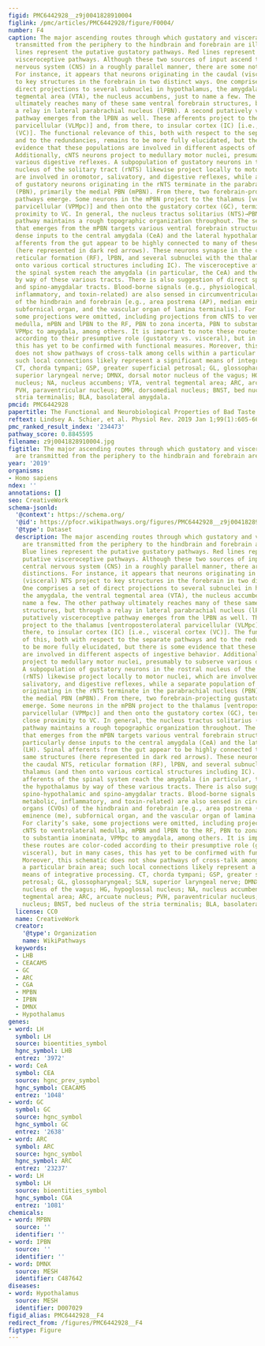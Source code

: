 ```yaml
---
figid: PMC6442928__z9j0041828910004
figlink: /pmc/articles/PMC6442928/figure/F0004/
number: F4
caption: The major ascending routes through which gustatory and visceral signals are
  transmitted from the periphery to the hindbrain and forebrain are illustrated. Blue
  lines represent the putative gustatory pathways. Red lines represent the putative
  visceroceptive pathways. Although these two sources of input ascend the central
  nervous system (CNS) in a roughly parallel manner, there are some notable distinctions.
  For instance, it appears that neurons originating in the caudal (visceral) NTS project
  to key structures in the forebrain in two distinct ways. One comprises a set of
  direct projections to several subnuclei in hypothalamus, the amygdala, the ventral
  tegmental area (VTA), the nucleus accumbens, just to name a few. The other pathway
  ultimately reaches many of these same ventral forebrain structures, but through
  a relay in lateral parabrachial nucleus (lPBN). A second putatively visceroceptive
  pathway emerges from the lPBN as well. These afferents project to the thalamus [ventroposterolateral
  parvicellular (VLMpc)] and, from there, to insular cortex (IC) [i.e., visceral cortex
  (VC)]. The functional relevance of this, both with respect to the separate pathways
  and to the redundancies, remains to be more fully elucidated, but there is some
  evidence that these populations are involved in different aspects of ingestive behavior.
  Additionally, cNTS neurons project to medullary motor nuclei, presumably to subserve
  various digestive reflexes. A subpopulation of gustatory neurons in the rostral
  nucleus of the solitary tract (rNTS) likewise project locally to motor nuclei, which
  are involved in oromotor, salivatory, and digestive reflexes, while a separate population
  of gustatory neurons originating in the rNTS terminate in the parabrachial nucleus
  (PBN), primarily the medial PBN (mPBN). From there, two forebrain-projecting gustatory
  pathways emerge. Some neurons in the mPBN project to the thalamus [ventroposteromedial
  parvicellular (VPMpc)] and then onto the gustatory cortex (GC), terminating in close
  proximity to VC. In general, the nucleus tractus solitarius (NTS)→PBN→thalamus→IC
  pathway maintains a rough topographic organization throughout. The second pathway
  that emerges from the mPBN targets various ventral forebrain structures, with particularly
  dense inputs to the central amygdala (CeA) and the lateral hypothalamus (LH). Spinal
  afferents from the gut appear to be highly connected to many of these same structures
  (here represented in dark red arrows). These neurons synapse in the caudal NTS,
  reticular formation (RF), lPBN, and several subnuclei with the thalamus (and then
  onto various cortical structures including IC). The visceroceptive afferents of
  the spinal system reach the amygdala (in particular, the CeA) and the hypothalamus
  by way of these various tracts. There is also suggestion of direct spino-hypothalamic
  and spino-amygdalar tracts. Blood-borne signals (e.g., physiological, metabolic,
  inflammatory, and toxin-related) are also sensed in circumventricular organs (CVOs)
  of the hindbrain and forebrain [e.g., area postrema (AP), median eminence (me),
  subfornical organ, and the vascular organ of lamina terminalis]. For clarity’s sake,
  some projections were omitted, including projections from cNTS to ventrolateral
  medulla, mPBN and lPBN to the RF, PBN to zona incerta, PBN to substantia inominata,
  VPMpc to amygdala, among others. It is important to note these routes are color-coded
  according to their presumptive role (gustatory vs. visceral), but in many cases,
  this has yet to be confirmed with functional measures. Moreover, this schematic
  does not show pathways of cross-talk among cells within a particular brain area;
  such local connections likely represent a significant means of integrative processing.
  CT, chorda tympani; GSP, greater superficial petrosal; GL, glossopharyngeal; SLN,
  superior laryngeal nerve; DMNX, dorsal motor nucleus of the vagus; HG, hypoglossal
  nucleus; NA, nucleus accumbens; VTA, ventral tegmental area; ARC, arcuate nucleus;
  PVH, paraventricular nucleus; DMH, dorsomedial nucleus; BNST, bed nucleus of the
  stria terminalis; BLA, basolateral amygdala.
pmcid: PMC6442928
papertitle: The Functional and Neurobiological Properties of Bad Taste.
reftext: Lindsey A. Schier, et al. Physiol Rev. 2019 Jan 1;99(1):605-663.
pmc_ranked_result_index: '234473'
pathway_score: 0.8845595
filename: z9j0041828910004.jpg
figtitle: The major ascending routes through which gustatory and visceral signals
  are transmitted from the periphery to the hindbrain and forebrain are illustrated
year: '2019'
organisms:
- Homo sapiens
ndex: ''
annotations: []
seo: CreativeWork
schema-jsonld:
  '@context': https://schema.org/
  '@id': https://pfocr.wikipathways.org/figures/PMC6442928__z9j0041828910004.html
  '@type': Dataset
  description: The major ascending routes through which gustatory and visceral signals
    are transmitted from the periphery to the hindbrain and forebrain are illustrated.
    Blue lines represent the putative gustatory pathways. Red lines represent the
    putative visceroceptive pathways. Although these two sources of input ascend the
    central nervous system (CNS) in a roughly parallel manner, there are some notable
    distinctions. For instance, it appears that neurons originating in the caudal
    (visceral) NTS project to key structures in the forebrain in two distinct ways.
    One comprises a set of direct projections to several subnuclei in hypothalamus,
    the amygdala, the ventral tegmental area (VTA), the nucleus accumbens, just to
    name a few. The other pathway ultimately reaches many of these same ventral forebrain
    structures, but through a relay in lateral parabrachial nucleus (lPBN). A second
    putatively visceroceptive pathway emerges from the lPBN as well. These afferents
    project to the thalamus [ventroposterolateral parvicellular (VLMpc)] and, from
    there, to insular cortex (IC) [i.e., visceral cortex (VC)]. The functional relevance
    of this, both with respect to the separate pathways and to the redundancies, remains
    to be more fully elucidated, but there is some evidence that these populations
    are involved in different aspects of ingestive behavior. Additionally, cNTS neurons
    project to medullary motor nuclei, presumably to subserve various digestive reflexes.
    A subpopulation of gustatory neurons in the rostral nucleus of the solitary tract
    (rNTS) likewise project locally to motor nuclei, which are involved in oromotor,
    salivatory, and digestive reflexes, while a separate population of gustatory neurons
    originating in the rNTS terminate in the parabrachial nucleus (PBN), primarily
    the medial PBN (mPBN). From there, two forebrain-projecting gustatory pathways
    emerge. Some neurons in the mPBN project to the thalamus [ventroposteromedial
    parvicellular (VPMpc)] and then onto the gustatory cortex (GC), terminating in
    close proximity to VC. In general, the nucleus tractus solitarius (NTS)→PBN→thalamus→IC
    pathway maintains a rough topographic organization throughout. The second pathway
    that emerges from the mPBN targets various ventral forebrain structures, with
    particularly dense inputs to the central amygdala (CeA) and the lateral hypothalamus
    (LH). Spinal afferents from the gut appear to be highly connected to many of these
    same structures (here represented in dark red arrows). These neurons synapse in
    the caudal NTS, reticular formation (RF), lPBN, and several subnuclei with the
    thalamus (and then onto various cortical structures including IC). The visceroceptive
    afferents of the spinal system reach the amygdala (in particular, the CeA) and
    the hypothalamus by way of these various tracts. There is also suggestion of direct
    spino-hypothalamic and spino-amygdalar tracts. Blood-borne signals (e.g., physiological,
    metabolic, inflammatory, and toxin-related) are also sensed in circumventricular
    organs (CVOs) of the hindbrain and forebrain [e.g., area postrema (AP), median
    eminence (me), subfornical organ, and the vascular organ of lamina terminalis].
    For clarity’s sake, some projections were omitted, including projections from
    cNTS to ventrolateral medulla, mPBN and lPBN to the RF, PBN to zona incerta, PBN
    to substantia inominata, VPMpc to amygdala, among others. It is important to note
    these routes are color-coded according to their presumptive role (gustatory vs.
    visceral), but in many cases, this has yet to be confirmed with functional measures.
    Moreover, this schematic does not show pathways of cross-talk among cells within
    a particular brain area; such local connections likely represent a significant
    means of integrative processing. CT, chorda tympani; GSP, greater superficial
    petrosal; GL, glossopharyngeal; SLN, superior laryngeal nerve; DMNX, dorsal motor
    nucleus of the vagus; HG, hypoglossal nucleus; NA, nucleus accumbens; VTA, ventral
    tegmental area; ARC, arcuate nucleus; PVH, paraventricular nucleus; DMH, dorsomedial
    nucleus; BNST, bed nucleus of the stria terminalis; BLA, basolateral amygdala.
  license: CC0
  name: CreativeWork
  creator:
    '@type': Organization
    name: WikiPathways
  keywords:
  - LHB
  - CEACAM5
  - GC
  - ARC
  - CGA
  - MPBN
  - IPBN
  - DMNX
  - Hypothalamus
genes:
- word: LH
  symbol: LH
  source: bioentities_symbol
  hgnc_symbol: LHB
  entrez: '3972'
- word: CeA
  symbol: CEA
  source: hgnc_prev_symbol
  hgnc_symbol: CEACAM5
  entrez: '1048'
- word: GC
  symbol: GC
  source: hgnc_symbol
  hgnc_symbol: GC
  entrez: '2638'
- word: ARC
  symbol: ARC
  source: hgnc_symbol
  hgnc_symbol: ARC
  entrez: '23237'
- word: LH
  symbol: LH
  source: bioentities_symbol
  hgnc_symbol: CGA
  entrez: '1081'
chemicals:
- word: MPBN
  source: ''
  identifier: ''
- word: IPBN
  source: ''
  identifier: ''
- word: DMNX
  source: MESH
  identifier: C487642
diseases:
- word: Hypothalamus
  source: MESH
  identifier: D007029
figid_alias: PMC6442928__F4
redirect_from: /figures/PMC6442928__F4
figtype: Figure
---
```


